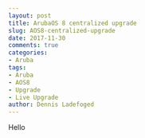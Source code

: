 ```yaml
---
layout: post
title: ArubaOS 8 centralized upgrade
slug: AOS8-centralized-upgrade
date: 2017-11-30
comments: true
categories:
- Aruba
tags:
- Aruba
- AOS8
- Upgrade
- Live Upgrade
author: Dennis Ladefoged
---
```

Hello